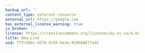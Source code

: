 ```yaml
---
backup_url: ''
content_type: external-resource
external_url: https://google.com
has_external_license_warning: true
is_broken: ''
license: https://creativecommons.org/licenses/by-nc-sa/4.0/
title: New Link
uid: 777c560c-d376-4c95-be3e-919668877ad2
---
```

